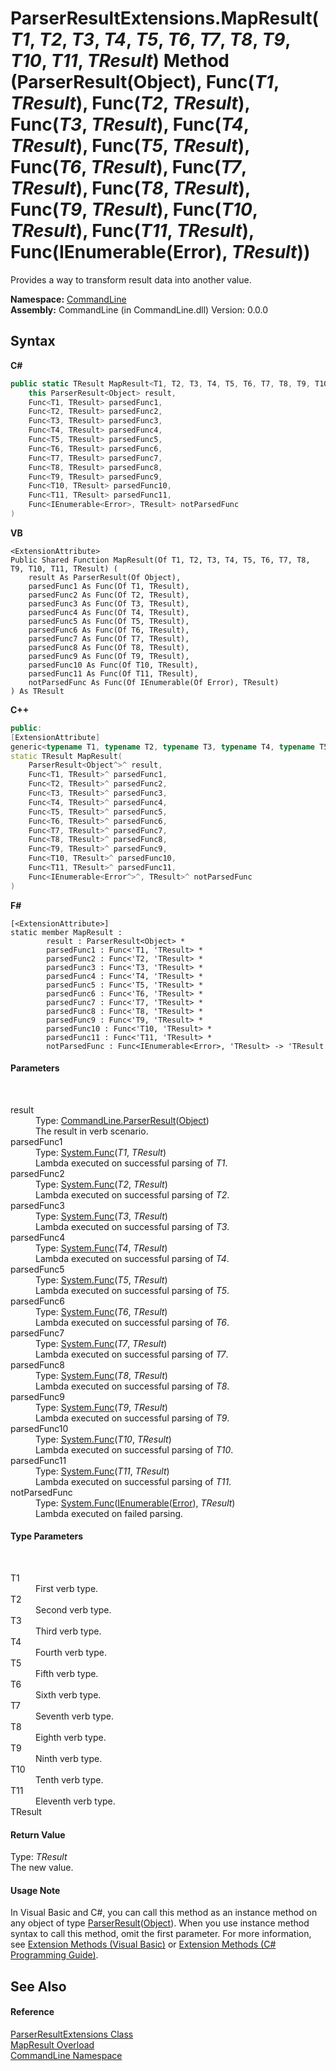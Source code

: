 # ParserResultExtensions.MapResult(*T1*, *T2*, *T3*, *T4*, *T5*, *T6*, *T7*, *T8*, *T9*, *T10*, *T11*, *TResult*) Method (ParserResult(Object), Func(*T1*, *TResult*), Func(*T2*, *TResult*), Func(*T3*, *TResult*), Func(*T4*, *TResult*), Func(*T5*, *TResult*), Func(*T6*, *TResult*), Func(*T7*, *TResult*), Func(*T8*, *TResult*), Func(*T9*, *TResult*), Func(*T10*, *TResult*), Func(*T11*, *TResult*), Func(IEnumerable(Error), *TResult*))
 

Provides a way to transform result data into another value.

**Namespace:**&nbsp;<a href="N_CommandLine">CommandLine</a><br />**Assembly:**&nbsp;CommandLine (in CommandLine.dll) Version: 0.0.0

## Syntax

**C#**<br />
``` C#
public static TResult MapResult<T1, T2, T3, T4, T5, T6, T7, T8, T9, T10, T11, TResult>(
	this ParserResult<Object> result,
	Func<T1, TResult> parsedFunc1,
	Func<T2, TResult> parsedFunc2,
	Func<T3, TResult> parsedFunc3,
	Func<T4, TResult> parsedFunc4,
	Func<T5, TResult> parsedFunc5,
	Func<T6, TResult> parsedFunc6,
	Func<T7, TResult> parsedFunc7,
	Func<T8, TResult> parsedFunc8,
	Func<T9, TResult> parsedFunc9,
	Func<T10, TResult> parsedFunc10,
	Func<T11, TResult> parsedFunc11,
	Func<IEnumerable<Error>, TResult> notParsedFunc
)

```

**VB**<br />
``` VB
<ExtensionAttribute>
Public Shared Function MapResult(Of T1, T2, T3, T4, T5, T6, T7, T8, T9, T10, T11, TResult) ( 
	result As ParserResult(Of Object),
	parsedFunc1 As Func(Of T1, TResult),
	parsedFunc2 As Func(Of T2, TResult),
	parsedFunc3 As Func(Of T3, TResult),
	parsedFunc4 As Func(Of T4, TResult),
	parsedFunc5 As Func(Of T5, TResult),
	parsedFunc6 As Func(Of T6, TResult),
	parsedFunc7 As Func(Of T7, TResult),
	parsedFunc8 As Func(Of T8, TResult),
	parsedFunc9 As Func(Of T9, TResult),
	parsedFunc10 As Func(Of T10, TResult),
	parsedFunc11 As Func(Of T11, TResult),
	notParsedFunc As Func(Of IEnumerable(Of Error), TResult)
) As TResult
```

**C++**<br />
``` C++
public:
[ExtensionAttribute]
generic<typename T1, typename T2, typename T3, typename T4, typename T5, typename T6, typename T7, typename T8, typename T9, typename T10, typename T11, typename TResult>
static TResult MapResult(
	ParserResult<Object^>^ result, 
	Func<T1, TResult>^ parsedFunc1, 
	Func<T2, TResult>^ parsedFunc2, 
	Func<T3, TResult>^ parsedFunc3, 
	Func<T4, TResult>^ parsedFunc4, 
	Func<T5, TResult>^ parsedFunc5, 
	Func<T6, TResult>^ parsedFunc6, 
	Func<T7, TResult>^ parsedFunc7, 
	Func<T8, TResult>^ parsedFunc8, 
	Func<T9, TResult>^ parsedFunc9, 
	Func<T10, TResult>^ parsedFunc10, 
	Func<T11, TResult>^ parsedFunc11, 
	Func<IEnumerable<Error^>^, TResult>^ notParsedFunc
)
```

**F#**<br />
``` F#
[<ExtensionAttribute>]
static member MapResult : 
        result : ParserResult<Object> * 
        parsedFunc1 : Func<'T1, 'TResult> * 
        parsedFunc2 : Func<'T2, 'TResult> * 
        parsedFunc3 : Func<'T3, 'TResult> * 
        parsedFunc4 : Func<'T4, 'TResult> * 
        parsedFunc5 : Func<'T5, 'TResult> * 
        parsedFunc6 : Func<'T6, 'TResult> * 
        parsedFunc7 : Func<'T7, 'TResult> * 
        parsedFunc8 : Func<'T8, 'TResult> * 
        parsedFunc9 : Func<'T9, 'TResult> * 
        parsedFunc10 : Func<'T10, 'TResult> * 
        parsedFunc11 : Func<'T11, 'TResult> * 
        notParsedFunc : Func<IEnumerable<Error>, 'TResult> -> 'TResult 

```


#### Parameters
&nbsp;<dl><dt>result</dt><dd>Type: <a href="T_CommandLine_ParserResult_1">CommandLine.ParserResult</a>(<a href="https://docs.microsoft.com/dotnet/api/system.object" target="_blank">Object</a>)<br />The result in verb scenario.</dd><dt>parsedFunc1</dt><dd>Type: <a href="https://docs.microsoft.com/dotnet/api/system.func-2" target="_blank">System.Func</a>(*T1*, *TResult*)<br />Lambda executed on successful parsing of *T1*.</dd><dt>parsedFunc2</dt><dd>Type: <a href="https://docs.microsoft.com/dotnet/api/system.func-2" target="_blank">System.Func</a>(*T2*, *TResult*)<br />Lambda executed on successful parsing of *T2*.</dd><dt>parsedFunc3</dt><dd>Type: <a href="https://docs.microsoft.com/dotnet/api/system.func-2" target="_blank">System.Func</a>(*T3*, *TResult*)<br />Lambda executed on successful parsing of *T3*.</dd><dt>parsedFunc4</dt><dd>Type: <a href="https://docs.microsoft.com/dotnet/api/system.func-2" target="_blank">System.Func</a>(*T4*, *TResult*)<br />Lambda executed on successful parsing of *T4*.</dd><dt>parsedFunc5</dt><dd>Type: <a href="https://docs.microsoft.com/dotnet/api/system.func-2" target="_blank">System.Func</a>(*T5*, *TResult*)<br />Lambda executed on successful parsing of *T5*.</dd><dt>parsedFunc6</dt><dd>Type: <a href="https://docs.microsoft.com/dotnet/api/system.func-2" target="_blank">System.Func</a>(*T6*, *TResult*)<br />Lambda executed on successful parsing of *T6*.</dd><dt>parsedFunc7</dt><dd>Type: <a href="https://docs.microsoft.com/dotnet/api/system.func-2" target="_blank">System.Func</a>(*T7*, *TResult*)<br />Lambda executed on successful parsing of *T7*.</dd><dt>parsedFunc8</dt><dd>Type: <a href="https://docs.microsoft.com/dotnet/api/system.func-2" target="_blank">System.Func</a>(*T8*, *TResult*)<br />Lambda executed on successful parsing of *T8*.</dd><dt>parsedFunc9</dt><dd>Type: <a href="https://docs.microsoft.com/dotnet/api/system.func-2" target="_blank">System.Func</a>(*T9*, *TResult*)<br />Lambda executed on successful parsing of *T9*.</dd><dt>parsedFunc10</dt><dd>Type: <a href="https://docs.microsoft.com/dotnet/api/system.func-2" target="_blank">System.Func</a>(*T10*, *TResult*)<br />Lambda executed on successful parsing of *T10*.</dd><dt>parsedFunc11</dt><dd>Type: <a href="https://docs.microsoft.com/dotnet/api/system.func-2" target="_blank">System.Func</a>(*T11*, *TResult*)<br />Lambda executed on successful parsing of *T11*.</dd><dt>notParsedFunc</dt><dd>Type: <a href="https://docs.microsoft.com/dotnet/api/system.func-2" target="_blank">System.Func</a>(<a href="https://docs.microsoft.com/dotnet/api/system.collections.generic.ienumerable-1" target="_blank">IEnumerable</a>(<a href="T_CommandLine_Error">Error</a>), *TResult*)<br />Lambda executed on failed parsing.</dd></dl>

#### Type Parameters
&nbsp;<dl><dt>T1</dt><dd>First verb type.</dd><dt>T2</dt><dd>Second verb type.</dd><dt>T3</dt><dd>Third verb type.</dd><dt>T4</dt><dd>Fourth verb type.</dd><dt>T5</dt><dd>Fifth verb type.</dd><dt>T6</dt><dd>Sixth verb type.</dd><dt>T7</dt><dd>Seventh verb type.</dd><dt>T8</dt><dd>Eighth verb type.</dd><dt>T9</dt><dd>Ninth verb type.</dd><dt>T10</dt><dd>Tenth verb type.</dd><dt>T11</dt><dd>Eleventh verb type.</dd><dt>TResult</dt><dd /></dl>

#### Return Value
Type: *TResult*<br />The new value.

#### Usage Note
In Visual Basic and C#, you can call this method as an instance method on any object of type <a href="T_CommandLine_ParserResult_1">ParserResult</a>(<a href="https://docs.microsoft.com/dotnet/api/system.object" target="_blank">Object</a>). When you use instance method syntax to call this method, omit the first parameter. For more information, see <a href="https://docs.microsoft.com/dotnet/visual-basic/programming-guide/language-features/procedures/extension-methods">Extension Methods (Visual Basic)</a> or <a href="https://docs.microsoft.com/dotnet/csharp/programming-guide/classes-and-structs/extension-methods">Extension Methods (C# Programming Guide)</a>.

## See Also


#### Reference
<a href="T_CommandLine_ParserResultExtensions">ParserResultExtensions Class</a><br /><a href="Overload_CommandLine_ParserResultExtensions_MapResult">MapResult Overload</a><br /><a href="N_CommandLine">CommandLine Namespace</a><br />